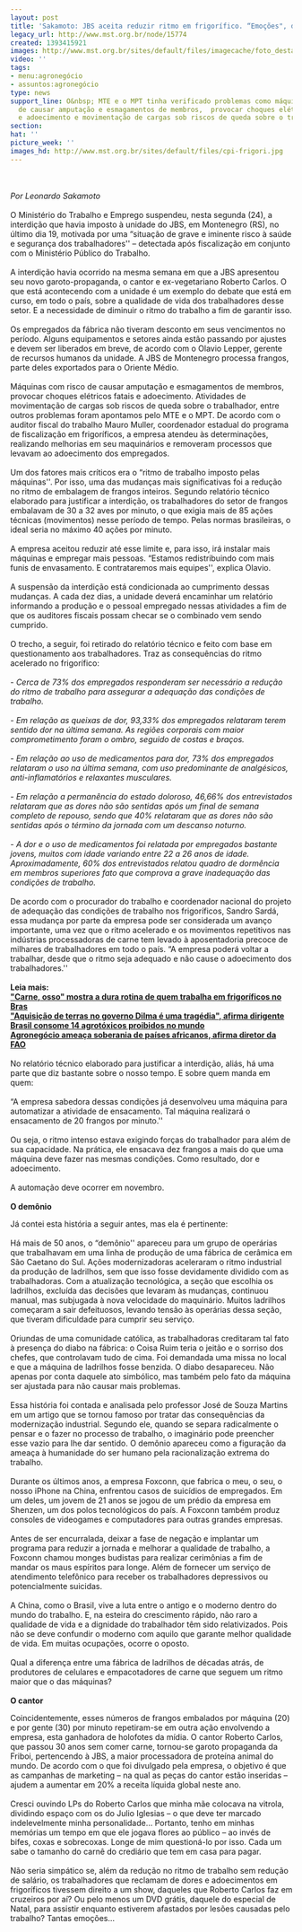 ```yaml
---
layout: post
title: 'Sakamoto: JBS aceita reduzir ritmo em frigorífico. “Emoções", diria Roberto'
legacy_url: http://www.mst.org.br/node/15774
created: 1393415921
images: http://www.mst.org.br/sites/default/files/imagecache/foto_destaque/cpi-frigori.jpg
video: ''
tags:
- menu:agronegócio
- assuntos:agronegócio
type: news
support_line: O&nbsp; MTE e o MPT tinha verificado problemas como máquinas com risco
  de causar amputação e esmagamentos de membros,  provocar choques elétricos fatais
  e adoecimento e movimentação de cargas sob riscos de queda sobre o trabalhador.
section: 
hat: ''
picture_week: ''
images_hd: http://www.mst.org.br/sites/default/files/cpi-frigori.jpg
---
```

<p><br><br><em>Por Leonardo Sakamoto</em><br><br>O Ministério do Trabalho e Emprego suspendeu, nesta segunda (24), a interdição que havia imposto à unidade do JBS, em Montenegro (RS), no último dia 19, motivada por uma “situação de grave e iminente risco à saúde e segurança dos trabalhadores'' – detectada após fiscalização em conjunto com o Ministério Público do Trabalho.<br><br>A interdição havia ocorrido na mesma semana em que a JBS apresentou seu novo garoto-propaganda, o cantor e ex-vegetariano Roberto Carlos. O que está acontecendo com a unidade é um exemplo do debate que está em curso, em todo o país, sobre a qualidade de vida dos trabalhadores desse setor. E a necessidade de diminuir o ritmo do trabalho a fim de garantir isso.<br><br>Os empregados da fábrica não tiveram desconto em seus vencimentos no período. Alguns equipamentos e setores ainda estão passando por ajustes e devem ser liberados em breve, de acordo com o Olavio Lepper, gerente de recursos humanos da unidade. A JBS de Montenegro processa frangos, parte deles exportados para o Oriente Médio.<br><br>Máquinas com risco de causar amputação e esmagamentos de membros, provocar choques elétricos fatais e adoecimento. Atividades de movimentação de cargas sob riscos de queda sobre o trabalhador, entre outros problemas foram apontamos pelo MTE e o MPT. De acordo com o auditor fiscal do trabalho Mauro Muller, coordenador estadual do programa de fiscalização em frigoríficos, a empresa atendeu às determinações, realizando melhorias em seu maquinários e removeram processos que levavam ao adoecimento dos empregados.<br><br>Um dos fatores mais críticos era o “ritmo de trabalho imposto pelas máquinas''. Por isso, uma das mudanças mais significativas foi a redução no ritmo de embalagem de frangos inteiros. Segundo relatório técnico elaborado para justificar a interdição, os trabalhadores do setor de frangos embalavam de 30 a 32 aves por minuto, o que exigia mais de 85 ações técnicas (movimentos) nesse período de tempo. Pelas normas brasileiras, o ideal seria no máximo 40 ações por minuto.<br><br>A empresa aceitou reduzir até esse limite e, para isso, irá instalar mais máquinas e empregar mais pessoas. “Estamos redistribuindo com mais funis de envasamento. E contrataremos mais equipes'', explica Olavio.<br><br>A suspensão da interdição está condicionada ao cumprimento dessas mudanças. A cada dez dias, a unidade deverá encaminhar um relatório informando a produção e o pessoal empregado nessas atividades a fim de que os auditores fiscais possam checar se o combinado vem sendo cumprido.<br><br>O trecho, a seguir, foi retirado do relatório técnico e feito com base em questionamento aos trabalhadores. Traz as consequências do ritmo acelerado no frigorífico:<br><br>-<em> Cerca de 73% dos empregados responderam ser necessário a redução do ritmo de trabalho para assegurar a adequação das condições de trabalho.<br><br>- Em relação as queixas de dor, 93,33% dos empregados relataram terem sentido dor na última semana. As regiões corporais com maior comprometimento foram o ombro, seguido de costas e braços.<br><br>- Em relação ao uso de medicamentos para dor, 73% dos empregados relataram o uso na última semana, com uso predominante de analgésicos, anti-inflamatórios e relaxantes musculares.<br><br>- Em relação a permanência do estado doloroso, 46,66% dos entrevistados relataram que as dores não são sentidas após um final de semana completo de repouso, sendo que 40% relataram que as dores não são sentidas após o término da jornada com um descanso noturno.<br><br>- A dor e o uso de medicamentos foi relatada por empregados bastante jovens, muitos com idade variando entre 22 a 26 anos de idade. Aproximadamente, 60% dos entrevistados relatou quadro de dormência em membros superiores fato que comprova a grave inadequação das condições de trabalho.</em><br><br>De acordo com o procurador do trabalho e coordenador nacional do projeto de adequação das condições de trabalho nos frigoríficos, Sandro Sardá, essa mudança por parte da empresa pode ser considerada um avanço importante, uma vez que o ritmo acelerado e os movimentos repetitivos nas indústrias processadoras de carne tem levado à aposentadoria precoce de milhares de trabalhadores em todo o país. “A empresa poderá voltar a trabalhar, desde que o ritmo seja adequado e não cause o adoecimento dos trabalhadores.''<br><strong><br>Leia mais:<br></strong><a href="http://globotv.globo.com/globonews/globonews-documentario/v/carne-osso-mostra-a-dura-rotina-de-quem-trabalha-em-frigorificos-no-brasil/2557412/"><strong>"Carne, osso" mostra a dura rotina de quem trabalha em frigoríficos no Bras</strong></a><br><a href="http://www.mst.org.br/node/15770"><strong>"Aquisição de terras no governo Dilma é uma tragédia", afirma dirigente <br></strong></a><a href="http://www.mst.org.br/node/15772"><strong>Brasil consome 14 agrotóxicos proibidos no mundo </strong></a><br><a href="http://www.mst.org.br/node/15773"><strong>Agronegócio ameaça soberania de países africanos, afirma diretor da FAO <br></strong></a><br>No relatório técnico elaborado para justificar a interdição, aliás, há uma parte que diz bastante sobre o nosso tempo. E sobre quem manda em quem:<br><br>“A empresa sabedora dessas condições já desenvolveu uma máquina para automatizar a atividade de ensacamento. Tal máquina realizará o ensacamento de 20 frangos por minuto.''<br><br>Ou seja, o ritmo intenso estava exigindo forças do trabalhador para além de sua capacidade. Na prática, ele ensacava dez frangos a mais do que uma máquina deve fazer nas mesmas condições. Como resultado, dor e adoecimento.<br><br>A automação deve ocorrer em novembro.<br><br><strong>O demônio</strong></p><p>Já contei esta história a seguir antes, mas ela é pertinente:<br><br>Há mais de 50 anos, o “demônio'' apareceu para um grupo de operárias que trabalhavam em uma linha de produção de uma fábrica de cerâmica em São Caetano do Sul. Ações modernizadoras aceleraram o ritmo industrial da produção de ladrilhos, sem que isso fosse devidamente dividido com as trabalhadoras. Com a atualização tecnológica, a seção que escolhia os ladrilhos, excluída das decisões que levaram às mudanças, continuou manual, mas subjugada à nova velocidade do maquinário. Muitos ladrilhos começaram a sair defeituosos, levando tensão às operárias dessa seção, que tiveram dificuldade para cumprir seu serviço.<br><br>Oriundas de uma comunidade católica, as trabalhadoras creditaram tal fato à presença do diabo na fábrica: o Coisa Ruim teria o jeitão e o sorriso dos chefes, que controlavam tudo de cima. Foi demandada uma missa no local e que a máquina de ladrilhos fosse benzida. O diabo desapareceu. Não apenas por conta daquele ato simbólico, mas também pelo fato da máquina ser ajustada para não causar mais problemas.<br><br>Essa história foi contada e analisada pelo professor José de Souza Martins em um artigo que se tornou famoso por tratar das consequências da modernização industrial. Segundo ele, quando se separa radicalmente o pensar e o fazer no processo de trabalho, o imaginário pode preencher esse vazio para lhe dar sentido. O demônio apareceu como a figuração da ameaça à humanidade do ser humano pela racionalização extrema do trabalho.<br><br>Durante os últimos anos, a empresa Foxconn, que fabrica o meu, o seu, o nosso iPhone na China, enfrentou casos de suicídios de empregados. Em um deles, um jovem de 21 anos se jogou de um prédio da empresa em Shenzen, um dos polos tecnológicos do país. A Foxconn também produz consoles de videogames e computadores para outras grandes empresas.<br><br>Antes de ser encurralada, deixar a fase de negação e implantar um programa para reduzir a jornada e melhorar a qualidade de trabalho, a Foxconn chamou monges budistas para realizar cerimônias a fim de mandar os maus espíritos para longe. Além de fornecer um serviço de atendimento telefônico para receber os trabalhadores depressivos ou potencialmente suicidas.<br><br>A China, como o Brasil, vive a luta entre o antigo e o moderno dentro do mundo do trabalho. E, na esteira do crescimento rápido, não raro a qualidade de vida e a dignidade do trabalhador têm sido relativizados. Pois não se deve confundir o moderno com aquilo que garante melhor qualidade de vida. Em muitas ocupações, ocorre o oposto.<br><br>Qual a diferença entre uma fábrica de ladrilhos de décadas atrás, de produtores de celulares e empacotadores de carne que seguem um ritmo maior que o das máquinas?<br><strong><br>O cantor </strong></p><p>Coincidentemente, esses números de frangos embalados por máquina (20) e por gente (30) por minuto repetiram-se em outra ação envolvendo a empresa, esta ganhadora de holofotes da mídia. O cantor Roberto Carlos, que passou 30 anos sem comer carne, tornou-se garoto propaganda da Friboi, pertencendo à JBS, a maior processadora de proteína animal do mundo. De acordo com o que foi divulgado pela empresa, o objetivo é que as campanhas de marketing – na qual as peças do cantor estão inseridas – ajudem a aumentar em 20% a receita líquida global neste ano.<br><br>Cresci ouvindo LPs do Roberto Carlos que minha mãe colocava na vitrola, dividindo espaço com os do Julio Iglesias – o que deve ter marcado indelevelmente minha personalidade… Portanto, tenho em minhas memórias um tempo em que ele jogava flores ao público – ao invés de bifes, coxas e sobrecoxas. Longe de mim questioná-lo por isso. Cada um sabe o tamanho do carnê do crediário que tem em casa para pagar.<br><br>Não seria simpático se, além da redução no ritmo de trabalho sem redução de salário, os trabalhadores que reclamam de dores e adoecimentos em frigoríficos tivessem direito a um show, daqueles que Roberto Carlos faz em cruzeiros por aí? Ou pelo menos um DVD grátis, daquele do especial de Natal, para assistir enquanto estiverem afastados por lesões causadas pelo trabalho? Tantas emoções…<br><br>&nbsp;</p><p>&nbsp;</p>
